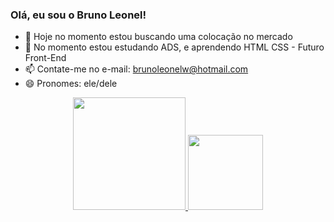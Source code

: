 ### Olá, eu sou o Bruno Leonel!

- 🔭 Hoje no momento estou buscando uma colocação no mercado
- 🌱 No momento estou estudando ADS, e aprendendo HTML CSS - Futuro Front-End
- 📫 Contate-me no e-mail: brunoleonelw@hotmail.com
- 😄 Pronomes: ele/dele

<div align="center">
  <a href="https://github.com/brunoleonelrs">
  <img height="180em" src="https://github-readme-stats.vercel.app/api?username=brunoleonelrs&show_icons=true&theme=Dark&include_all_commits=true&count_private=true"/>
  <img height="120em" src="https://github-readme-stats.vercel.app/api/top-langs/?username=brunoleonelrs&layout=compact&langs_count=7&theme=Dark"/>
</div>
